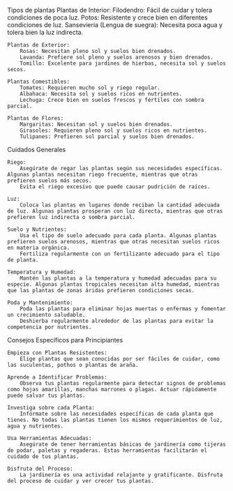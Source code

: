 Tipos de plantas
    Plantas de Interior:
        Filodendro: Fácil de cuidar y tolera condiciones de poca luz.
        Potos: Resistente y crece bien en diferentes condiciones de luz.
        Sansevieria (Lengua de suegra): Necesita poca agua y tolera bien la luz indirecta.

    Plantas de Exterior:
        Rosas: Necesitan pleno sol y suelos bien drenados.
        Lavanda: Prefiere sol pleno y suelos arenosos y bien drenados.
        Tomillo: Excelente para jardines de hierbas, necesita sol y suelos secos.

    Plantas Comestibles:
        Tomates: Requieren mucho sol y riego regular.
        Albahaca: Necesita sol y suelos ricos en nutrientes.
        Lechuga: Crece bien en suelos frescos y fértiles con sombra parcial.

    Plantas de Flores:
        Margaritas: Necesitan sol y suelos bien drenados.
        Girasoles: Requieren pleno sol y suelos ricos en nutrientes.
        Tulipanes: Prefieren sol parcial y suelos bien drenados.

Cuidados Generales

    Riego:
        Asegúrate de regar las plantas según sus necesidades específicas. Algunas plantas necesitan riego frecuente, mientras que otras prefieren suelos más secos.
        Evita el riego excesivo que puede causar pudrición de raíces.

    Luz:
        Coloca las plantas en lugares donde reciban la cantidad adecuada de luz. Algunas plantas prosperan con luz directa, mientras que otras prefieren luz indirecta o sombra parcial.

    Suelo y Nutrientes:
        Usa el tipo de suelo adecuado para cada planta. Algunas plantas prefieren suelos arenosos, mientras que otras necesitan suelos ricos en materia orgánica.
        Fertiliza regularmente con un fertilizante adecuado para el tipo de planta.

    Temperatura y Humedad:
        Mantén las plantas a la temperatura y humedad adecuadas para su especie. Algunas plantas tropicales necesitan alta humedad, mientras que las plantas de zonas áridas prefieren condiciones secas.

    Poda y Mantenimiento:
        Poda las plantas para eliminar hojas muertas o enfermas y fomentar un crecimiento saludable.
        Deshierba regularmente alrededor de las plantas para evitar la competencia por nutrientes.

Consejos Específicos para Principiantes

    Empieza con Plantas Resistentes:
        Elige plantas que sean conocidas por ser fáciles de cuidar, como las suculentas, pothos o plantas de araña.

    Aprende a Identificar Problemas:
        Observa tus plantas regularmente para detectar signos de problemas como hojas amarillas, manchas marrones o plagas. Actuar rápidamente puede salvar tus plantas.

    Investiga sobre cada Planta:
        Infórmate sobre las necesidades específicas de cada planta que tienes. No todas las plantas tienen los mismos requerimientos de luz, agua y nutrientes.

    Usa Herramientas Adecuadas:
        Asegúrate de tener herramientas básicas de jardinería como tijeras de podar, paletas y regaderas. Estas herramientas facilitarán el cuidado de tus plantas.

    Disfruta del Proceso:
        La jardinería es una actividad relajante y gratificante. Disfruta del proceso de cuidar y ver crecer tus plantas.